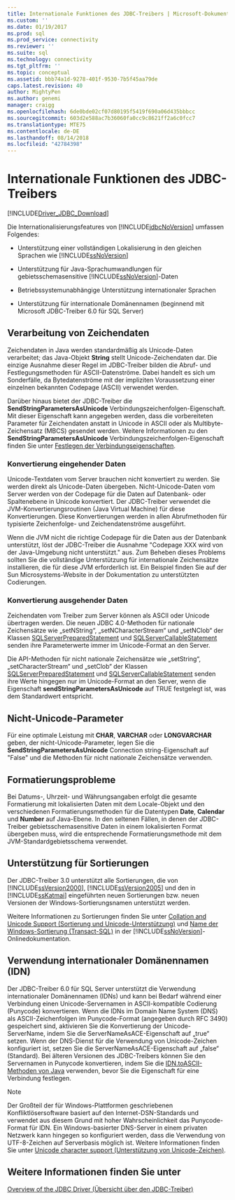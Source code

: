 ```yaml
---
title: Internationale Funktionen des JDBC-Treibers | Microsoft-Dokumentation
ms.custom: ''
ms.date: 01/19/2017
ms.prod: sql
ms.prod_service: connectivity
ms.reviewer: ''
ms.suite: sql
ms.technology: connectivity
ms.tgt_pltfrm: ''
ms.topic: conceptual
ms.assetid: bbb74a1d-9278-401f-9530-7b5f45aa79de
caps.latest.revision: 40
author: MightyPen
ms.author: genemi
manager: craigg
ms.openlocfilehash: 6de0bde02cf07d80195f5419f690a06d435bbbcc
ms.sourcegitcommit: 603d2e588ac7b36060fa0cc9c8621ff2a6c0fcc7
ms.translationtype: MTE75
ms.contentlocale: de-DE
ms.lasthandoff: 08/14/2018
ms.locfileid: "42784398"
---
```

# <a name="international-features-of-the-jdbc-driver"></a>Internationale Funktionen des JDBC-Treibers
[!INCLUDE[Driver_JDBC_Download](../../includes/driver_jdbc_download.md)]

  Die Internationalisierungsfeatures von [!INCLUDE[jdbcNoVersion](../../includes/jdbcnoversion_md.md)] umfassen Folgendes:  
  
-   Unterstützung einer vollständigen Lokalisierung in den gleichen Sprachen wie [!INCLUDE[ssNoVersion](../../includes/ssnoversion-md.md)]  
  
-   Unterstützung für Java-Sprachumwandlungen für gebietsschemasensitive [!INCLUDE[ssNoVersion](../../includes/ssnoversion-md.md)]-Daten  
  
-   Betriebssystemunabhängige Unterstützung internationaler Sprachen  
  
-   Unterstützung für internationale Domänennamen (beginnend mit Microsoft JDBC-Treiber 6.0 für SQL Server)  
  
## <a name="handling-of-character-data"></a>Verarbeitung von Zeichendaten  
 Zeichendaten in Java werden standardmäßig als Unicode-Daten verarbeitet; das Java-Objekt **String** stellt Unicode-Zeichendaten dar. Die einzige Ausnahme dieser Regel im JDBC-Treiber bilden die Abruf- und Festlegungsmethoden für ASCII-Datenströme. Dabei handelt es sich um Sonderfälle, da Bytedatenströme mit der impliziten Voraussetzung einer einzelnen bekannten Codepage (ASCII) verwendet werden.  
  
 Darüber hinaus bietet der JDBC-Treiber die **SendStringParametersAsUnicode** Verbindungszeichenfolgen-Eigenschaft. Mit dieser Eigenschaft kann angegeben werden, dass die vorbereiteten Parameter für Zeichendaten anstatt in Unicode in ASCII oder als Multibyte-Zeichensatz (MBCS) gesendet werden. Weitere Informationen zu den **SendStringParametersAsUnicode** Verbindungszeichenfolgen-Eigenschaft finden Sie unter [Festlegen der Verbindungseigenschaften](../../connect/jdbc/setting-the-connection-properties.md).  
  
### <a name="driver-incoming-conversions"></a>Konvertierung eingehender Daten  
 Unicode-Textdaten vom Server brauchen nicht konvertiert zu werden. Sie werden direkt als Unicode-Daten übergeben. Nicht-Unicode-Daten vom Server werden von der Codepage für die Daten auf Datenbank- oder Spaltenebene in Unicode konvertiert. Der JDBC-Treiber verwendet die JVM-Konvertierungsroutinen (Java Virtual Machine) für diese Konvertierungen. Diese Konvertierungen werden in allen Abrufmethoden für typisierte Zeichenfolge- und Zeichendatenströme ausgeführt.  
  
 Wenn die JVM nicht die richtige Codepage für die Daten aus der Datenbank unterstützt, löst der JDBC-Treiber die Ausnahme "Codepage XXX wird von der Java-Umgebung nicht unterstützt." aus. Zum Beheben dieses Problems sollten Sie die vollständige Unterstützung für internationale Zeichensätze installieren, die für diese JVM erforderlich ist. Ein Beispiel finden Sie auf der Sun Microsystems-Website in der Dokumentation zu unterstützten Codierungen.  
  
### <a name="driver-outgoing-conversions"></a>Konvertierung ausgehender Daten  
 Zeichendaten vom Treiber zum Server können als ASCII oder Unicode übertragen werden. Die neuen JDBC 4.0-Methoden für nationale Zeichensätze wie „setNString“, „setNCharacterStream“ und „setNClob“ der Klassen [SQLServerPreparedStatement](../../connect/jdbc/reference/sqlserverpreparedstatement-class.md) und [SQLServerCallableStatement](../../connect/jdbc/reference/sqlservercallablestatement-class.md) senden ihre Parameterwerte immer im Unicode-Format an den Server.  
  
 Die API-Methoden für nicht nationale Zeichensätze wie „setString“, „setCharacterStream“ und „setClob“ der Klassen [SQLServerPreparedStatement](../../connect/jdbc/reference/sqlserverpreparedstatement-class.md) und [SQLServerCallableStatement](../../connect/jdbc/reference/sqlservercallablestatement-class.md) senden ihre Werte hingegen nur im Unicode-Format an den Server, wenn die Eigenschaft **sendStringParametersAsUnicode** auf TRUE festgelegt ist, was dem Standardwert entspricht.  
  
## <a name="non-unicode-parameters"></a>Nicht-Unicode-Parameter  
 Für eine optimale Leistung mit **CHAR**, **VARCHAR** oder **LONGVARCHAR** geben, der nicht-Unicode-Parameter, legen Sie die **SendStringParametersAsUnicode** Connection string-Eigenschaft auf "False" und die Methoden für nicht nationale Zeichensätze verwenden.  
  
## <a name="formatting-issues"></a>Formatierungsprobleme  
 Bei Datums-, Uhrzeit- und Währungsangaben erfolgt die gesamte Formatierung mit lokalisierten Daten mit dem Locale-Objekt und den verschiedenen Formatierungsmethoden für die Datentypen **Date**, **Calendar** und **Number** auf Java-Ebene. In den seltenen Fällen, in denen der JDBC-Treiber gebietsschemasensitive Daten in einem lokalisierten Format übergeben muss, wird die entsprechende Formatierungsmethode mit dem JVM-Standardgebietsschema verwendet.  
  
## <a name="collation-support"></a>Unterstützung für Sortierungen  
 Der JDBC-Treiber 3.0 unterstützt alle Sortierungen, die von [!INCLUDE[ssVersion2000](../../includes/ssversion2000-md.md)], [!INCLUDE[ssVersion2005](../../includes/ssversion2005-md.md)] und den in [!INCLUDE[ssKatmai](../../includes/sskatmai_md.md)] eingeführten neuen Sortierungen bzw. neuen Versionen der Windows-Sortierungsnamen unterstützt werden.  
  
 Weitere Informationen zu Sortierungen finden Sie unter [Collation and Unicode Support (Sortierung und Unicode-Unterstützung)](http://go.microsoft.com/fwlink/?LinkId=131366) und [Name der Windows-Sortierung (Transact-SQL)](http://go.microsoft.com/fwlink/?LinkId=131367) in der [!INCLUDE[ssNoVersion](../../includes/ssnoversion-md.md)]-Onlinedokumentation.  
  
## <a name="using-international-domain-names-idn"></a>Verwendung internationaler Domänennamen (IDN)  
 Der JDBC-Treiber 6.0 für SQL Server unterstützt die Verwendung internationaler Domänennamen (IDNs) und kann bei Bedarf während einer Verbindung einen Unicode-Servernamen in ASCII-kompatible Codierung (Punycode) konvertieren.  Wenn die IDNs im Domain Name System (DNS) als ASCII-Zeichenfolgen im Punycode-Format (angegeben durch RFC 3490) gespeichert sind, aktivieren Sie die Konvertierung der Unicode-ServerName, indem Sie die ServerNameAsACE-Eigenschaft auf „true“ setzen.  Wenn der DNS-Dienst für die Verwendung von Unicode-Zeichen konfiguriert ist, setzen Sie die ServerNameAsACE-Eigenschaft auf „false“ (Standard).  Bei älteren Versionen des JDBC-Treibers können Sie den Servernamen in Punycode konvertieren, indem Sie die [IDN.toASCII-Methoden von Java](http://docs.oracle.com/javase/8/docs/api/java/net/IDN.html) verwenden, bevor Sie die Eigenschaft für eine Verbindung festlegen.  
  
> [!NOTE]  
>  Der Großteil der für Windows-Plattformen geschriebenen Konfliktlösersoftware basiert auf den Internet-DSN-Standards und verwendet aus diesem Grund mit hoher Wahrscheinlichkeit das Punycode-Format für IDN. Ein Windows-basierter DNS-Server in einem privaten Netzwerk kann hingegen so konfiguriert werden, dass die Verwendung von UTF-8-Zeichen auf Serverbasis möglich ist.  Weitere Informationen finden Sie unter [Unicode character support (Unterstützung von Unicode-Zeichen)](https://technet.microsoft.com/library/cc738403(v=ws.10).aspx).  
  
## <a name="see-also"></a>Weitere Informationen finden Sie unter  
 [Overview of the JDBC Driver (Übersicht über den JDBC-Treiber)](../../connect/jdbc/overview-of-the-jdbc-driver.md)  
  
  
